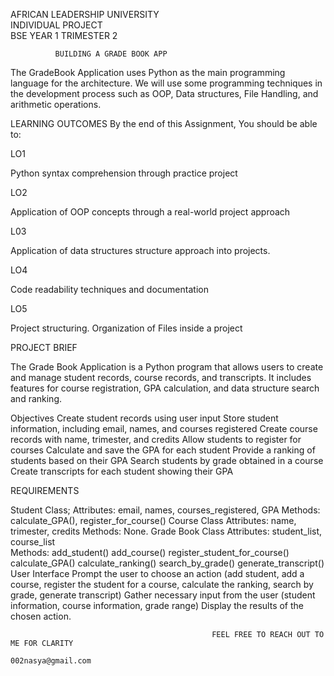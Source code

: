                                                  

AFRICAN LEADERSHIP UNIVERSITY         
INDIVIDUAL PROJECT      
BSE YEAR 1 TRIMESTER 2  
    
              BUILDING A GRADE BOOK APP 


The GradeBook Application uses Python as the main programming language for the architecture. We will use some programming techniques in the development process such as OOP, Data structures, File Handling, and arithmetic operations.  
   

LEARNING OUTCOMES
By the end of this Assignment, You should be able to:

LO1

Python syntax comprehension through practice project

LO2

Application of OOP concepts through a real-world project approach

L03

Application of data structures structure approach into projects.

LO4

Code readability techniques and documentation

LO5

Project structuring. Organization of Files inside a project
     

PROJECT BRIEF

The Grade Book Application is a Python program that allows users to create and manage student records, course records, and transcripts. It includes features for course registration, GPA calculation, and data structure search and ranking.
     
Objectives
Create student records using user input
Store student information, including email, names, and courses registered
Create course records with name, trimester, and credits
Allow students to register for courses
Calculate and save the GPA for each student
Provide a ranking of students based on their GPA
Search students by grade obtained in a course
Create transcripts for each student showing their GPA

REQUIREMENTS

Student Class;
Attributes: email, names, courses_registered, GPA
Methods: calculate_GPA(), register_for_course()
Course Class
Attributes: name, trimester, credits
Methods: None.
Grade Book Class
Attributes: student_list, course_list   
Methods:
add_student()
add_course()
register_student_for_course() 
calculate_GPA()
calculate_ranking()
search_by_grade()
generate_transcript()
User Interface
Prompt the user to choose an action (add student, add a course, register the student for a course, calculate the ranking, search by grade, generate transcript)
Gather necessary input from the user (student information, course information, grade range)
Display the results of the chosen action.

                                                 FEEL FREE TO REACH OUT TO ME FOR CLARITY 
                                                            002nasya@gmail.com

